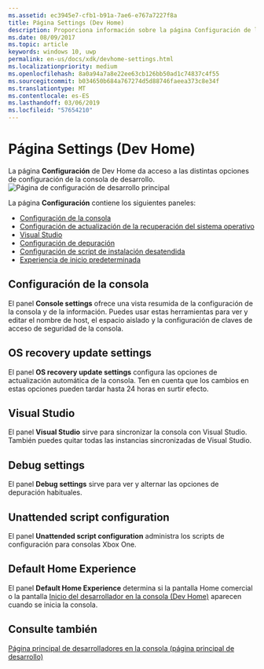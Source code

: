 ```yaml
---
ms.assetid: ec3945e7-cfb1-b91a-7ae6-e767a7227f8a
title: Página Settings (Dev Home)
description: Proporciona información sobre la página Configuración de la aplicación Dev Home para Xbox One.
ms.date: 08/09/2017
ms.topic: article
keywords: windows 10, uwp
permalink: en-us/docs/xdk/devhome-settings.html
ms.localizationpriority: medium
ms.openlocfilehash: 8a0a94a7a8e22ee63cb126bb50ad1c74837c4f55
ms.sourcegitcommit: b034650b684a767274d5d88746faeea373c8e34f
ms.translationtype: MT
ms.contentlocale: es-ES
ms.lasthandoff: 03/06/2019
ms.locfileid: "57654210"
---
```

# <a name="settings-page-dev-home"></a>Página Settings (Dev Home)
   
  
La página **Configuración** de Dev Home da acceso a las distintas opciones de configuración de la consola de desarrollo.   
 ![Página de configuración de desarrollo principal](images/devhome_settings.png)   
  
La página **Configuración** contiene los siguientes paneles:   
 
   *  [Configuración de la consola](#ID4EEB)  
   *  [Configuración de actualización de la recuperación del sistema operativo](#ID4EOB)  
   *  [Visual Studio](#ID4EYB)  
   *  [Configuración de depuración](#ID4ECC)  
   *  [Configuración de script de instalación desatendida](#ID4EMC)  
   *  [Experiencia de inicio predeterminada](#ID4E3C)  

 
<a id="ID4EEB"></a>

   

## <a name="console-settings"></a>Configuración de la consola  
   
  
El panel **Console settings** ofrece una vista resumida de la configuración de la consola y de la información. Puedes usar estas herramientas para ver y editar el nombre de host, el espacio aislado y la configuración de claves de acceso de seguridad de la consola.   
  
<a id="ID4EOB"></a>

   

## <a name="os-recovery-update-settings"></a>OS recovery update settings  
   
  
El panel **OS recovery update settings** configura las opciones de actualización automática de la consola. Ten en cuenta que los cambios en estas opciones pueden tardar hasta 24 horas en surtir efecto.   
  
<a id="ID4EYB"></a>

   

## <a name="visual-studio"></a>Visual Studio  
   
  
El panel **Visual Studio** sirve para sincronizar la consola con Visual Studio. También puedes quitar todas las instancias sincronizadas de Visual Studio.   
  
<a id="ID4ECC"></a>

   

## <a name="debug-settings"></a>Debug settings  
   
  
El panel **Debug settings** sirve para ver y alternar las opciones de depuración habituales.   
  
<a id="ID4EMC"></a>

   

## <a name="unattended-script-configuration"></a>Unattended script configuration  
   
  
El panel **Unattended script configuration** administra los scripts de configuración para consolas Xbox One.   
  
<a id="ID4E3C"></a>

   

## <a name="default-home-experience"></a>Default Home Experience  
   
  
El panel **Default Home Experience** determina si la pantalla Home comercial o la pantalla [Inicio del desarrollador en la consola (Dev Home)](dev-home.md) aparecen cuando se inicia la consola.   
  
<a id="ID4EJD"></a>

   

## <a name="see-also"></a>Consulte también  
 [Página principal de desarrolladores en la consola (página principal de desarrollo)](dev-home.md)

  